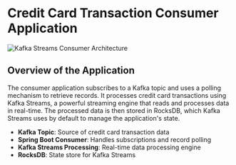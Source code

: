 
# Credit Card Transaction Consumer Application

![Kafka Streams Consumer Architecture](file-9kC1dCxCCvKrh662qLZw6YFT)

## Overview of the Application

The consumer application subscribes to a Kafka topic and uses a polling mechanism to retrieve records. It processes credit card transactions using Kafka Streams, a powerful streaming engine that reads and processes data in real-time. The processed data is then stored in RocksDB, which Kafka Streams uses by default to manage the application's state.

- **Kafka Topic**: Source of credit card transaction data
- **Spring Boot Consumer**: Handles subscriptions and record polling
- **Kafka Streams Processing**: Real-time data processing engine
- **RocksDB**: State store for Kafka Streams
